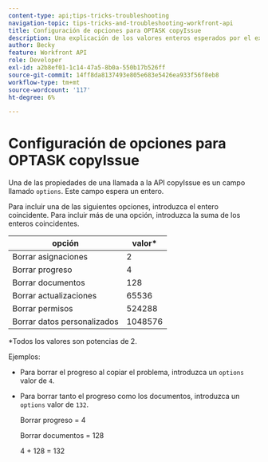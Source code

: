 ```yaml
---
content-type: api;tips-tricks-troubleshooting
navigation-topic: tips-tricks-and-troubleshooting-workfront-api
title: Configuración de opciones para OPTASK copyIssue
description: Una explicación de los valores enteros esperados por el extremo copyIssue.
author: Becky
feature: Workfront API
role: Developer
exl-id: a2b8ef01-1c14-47a5-8b0a-550b17b526ff
source-git-commit: 14ff8da8137493e805e683e5426ea933f56f8eb8
workflow-type: tm+mt
source-wordcount: '117'
ht-degree: 6%

---
```


# Configuración de opciones para OPTASK copyIssue


Una de las propiedades de una llamada a la API copyIssue es un campo llamado `options`. Este campo espera un entero.

Para incluir una de las siguientes opciones, introduzca el entero coincidente. Para incluir más de una opción, introduzca la suma de los enteros coincidentes.

| opción | valor* |
|---|---|
| Borrar asignaciones | 2 |
| Borrar progreso | 4 |
| Borrar documentos | 128 |
| Borrar actualizaciones | 65536 |
| Borrar permisos | 524288 |
| Borrar datos personalizados | 1048576 |

*Todos los valores son potencias de 2.

Ejemplos:

* Para borrar el progreso al copiar el problema, introduzca un `options` valor de `4`.

* Para borrar tanto el progreso como los documentos, introduzca un `options` valor de `132`.

  Borrar progreso = 4

  Borrar documentos = 128

  4 + 128 = 132
